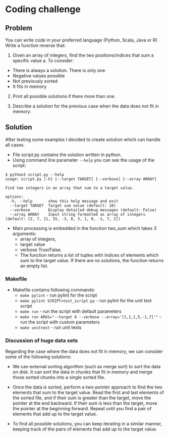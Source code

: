 # Coding challenge

## Problem

You can write code in your preferred language (Python, Scala, Java or R) Write a function reverse that:

1. Given an array of integers, find the two positions/indices that sum a specific value a. To consider:
  * There is always a solution. There is only one
  * Negative values possible
  * Not previously sorted
  * It fits in memory

2. Print all possible solutions if there more than one.

3. Describe a solution for the previous case when the data does not fit in memory.

## Solution

After testing some examples I decided to create solution which can handle all cases.
* File script.py contains the solution written in python.
* Using command line parameter `--help` you can see the usage of the script:
```
$ python3 script.py --help
usage: script.py [-h] [--target TARGET] [--verbose] [--array ARRAY]

Find two integers in an array that sum to a target value.

options:
  -h, --help       show this help message and exit
  --target TARGET  Target sum value (default: 10)
  --verbose        Display detailed debug messages (default: False)
  --array ARRAY    Input string formatted as array of integers (default: [2, 7, 11, 15, -3, 8, 3, 1, 0, -1, 7, 2])
```
* Main processing is embedded in the function two_sum which takes 3 arguments:
  * array of integers,
  * target value
  * verbose True/False.
  * The function returns a list of tuples with indices of elements which sum to the target value. If there are no solutions, the function returns an empty list.

### Makefile
* Makefile contains following commands:
  * `make pylint` - run pylint for the script
  * `make pylint SCRIPT=test_script.py` - run pylint for the unit test script
  * `make run` - run the script with default parameters
  * `make run ARGS="--target 6 --verbose --array='[1,1,1,5,-1,7]'"` - run the script with custom parameters
  * `make unittest` - run unit tests

### Discussion of huge data sets
Regarding the case where the data does not fit in memory, we can consider some of the following solutions:

* We can external sorting algorithm (such as merge sort) to sort the data on disk. It can sort the data in chunks that fit in memory and merge those sorted chunks into a single sorted file.

* Once the data is sorted, perform a two-pointer approach to find the two elements that sum to the target value. Read the first and last elements of the sorted file, and if their sum is greater than the target, move the pointer at the end backward. If their sum is less than the target, move the pointer at the beginning forward. Repeat until you find a pair of elements that add up to the target value.

* To find all possible solutions, you can keep iterating in a similar manner, keeping track of the pairs of elements that add up to the target value.

